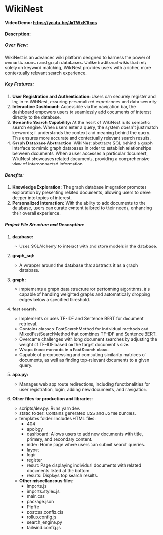 # WikiNest
#### Video Demo:  <https://youtu.be/JnTWxK1tgcs>
#### Description:
##### Over View: 
WikiNest is an advanced wiki platform designed to harness the power of semantic search and graph databases. Unlike traditional wikis that rely solely on keyword matching, WikiNest provides users with a richer, more contextually relevant search experience.

##### Key Features:

1. **User Registration and Authentication:** Users can securely register and log in to WikiNest, ensuring personalized experiences and data security.
2. **Interactive Dashboard:** Accessible via the navigation bar, the dashboard empowers users to seamlessly add documents of interest directly to the database.
3. **Semantic Search Capability:** At the heart of WikiNest is its semantic search engine. When users enter a query, the system doesn't just match keywords; it understands the context and meaning behind the query. This ensures more accurate and contextually relevant search results.
4. **Graph Database Abstraction:** WikiNest abstracts SQL behind a graph interface to mimic graph databases in order to establish relationships between documents. When a user accesses a particular document, WikiNest showcases related documents, providing a comprehensive view of interconnected information.

##### Benefits:
1. **Knowledge Exploration:** The graph database integration promotes exploration by presenting related documents, allowing users to delve deeper into topics of interest.
2. **Personalized Interaction:** With the ability to add documents to the database, users can curate content tailored to their needs, enhancing their overall experience.


##### Project File Structure and Description:
1. **database:**
   - Uses SQLAlchemy to interact with and store models in the database.

2. **graph_sql:**
   - A wrapper around the database that abstracts it as a graph database.

3. **graph:**
   - Implements a graph data structure for performing algorithms. It's capable of handling weighted graphs and automatically dropping edges below a specified threshold.

4. **fast search:**
   - Implements or uses TF-IDF and Sentence BERT for document retrieval.
   - Contains classes: FastSearchMethod for individual methods and MixedFastSearchMethod that combines TF-IDF and Sentence BERT.
   - Overcame challenges with long document searches by adjusting the weight of TF-IDF based on the target document's size.
   - Wraps these methods in a FastSearch class.
   - Capable of preprocessing and computing similarity matrices of documents, as well as finding top-relevant documents to a given query.

5. **app.py:**
   - Manages web app route redirections, including functionalities for user registration, login, adding new documents, and navigation.

6. **Other files for production and libraries:**
   - scripts/dev.py: Runs yarn dev.
   - static folder: Contains generated CSS and JS file bundles.
   - templates folder: Includes HTML files:
     - 404
     - apology
     - dashboard: Allows users to add new documents with title, primary, and secondary content.
     - index: Home page where users can submit search queries.
     - layout
     - login
     - register
     - result: Page displaying individual documents with related documents listed at the bottom.
     - results: Displays top search results.
   - **Other miscellaneous files:**
     - imports.js
     - imports.styles.js
     - main.css
     - package.json
     - Pipfile
     - postcss.config.cjs
     - rollup.config.js
     - search_engine.py
     - tailwind.config.js
